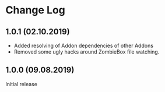 # Change Log

## 1.0.1 (02.10.2019)

* Added resolving of Addon dependencies of other Addons
* Removed some ugly hacks around ZombieBox file watching.

## 1.0.0 (09.08.2019)

Initial release
